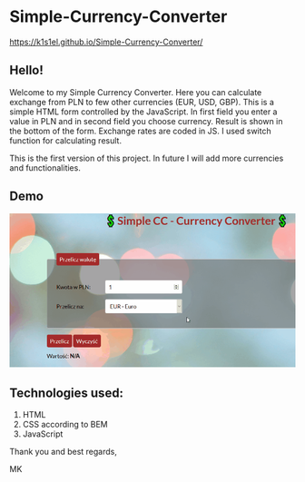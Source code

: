 ﻿# Simple-Currency-Converter

https://k1s1el.github.io/Simple-Currency-Converter/


## Hello!

Welcome to my Simple Currency Converter.
Here you can calculate exchange from PLN to few other currencies (EUR, USD, GBP).
This is a simple HTML form controlled by the JavaScript.
In first field you enter a value in PLN and in second field you choose currency.
Result is shown in the bottom of the form. Exchange rates are coded in JS. 
I used switch function for calculating result.

This is the first version of this project. In future I will add more currencies and functionalities.

## Demo

![Demo](images/demo.gif)

## Technologies used:

1. HTML
2. CSS according to BEM
3. JavaScript

Thank you and best regards,

MK

